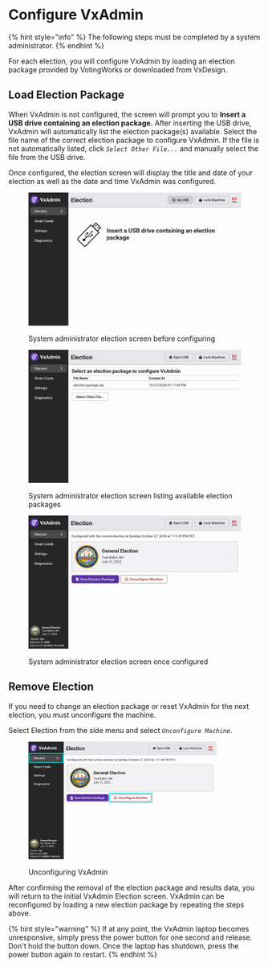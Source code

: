 # Configure VxAdmin

{% hint style="info" %}
The following steps must be completed by a system administrator.
{% endhint %}

For each election, you will configure VxAdmin by loading an election package provided by VotingWorks or downloaded from VxDesign.&#x20;

## Load Election Package

When VxAdmin is not configured, the screen will prompt you to **Insert a** **USB drive containing an election package.** After inserting the USB drive, VxAdmin will automatically list the election package(s) available. Select the file name of the correct election package to configure VxAdmin. If the file is not automatically listed, click _`Select Other File...`_ and manually select the file from the USB drive.&#x20;

Once configured, the election screen will display the title and date of your election as well as the date and time VxAdmin was configured.

<div>

<figure><img src="../.gitbook/assets/election-screen-unconfigured (1).png" alt=""><figcaption><p>System administrator election screen before configuring</p></figcaption></figure>

 

<figure><img src="../.gitbook/assets/election-screen-select-election-package.png" alt=""><figcaption><p>System administrator election screen listing available election packages</p></figcaption></figure>

 

<figure><img src="../.gitbook/assets/election-screen-configured (1).png" alt=""><figcaption><p>System administrator election screen once configured</p></figcaption></figure>

</div>

## Remove Election

If you need to change an election package or reset VxAdmin for the next election, you must unconfigure the machine.

Select Election from the side menu and select _`Unconfigure Machine`_.

<figure><img src="../.gitbook/assets/election-screen-configured-highlighted (2).png" alt="" width="375"><figcaption><p>Unconfiguring VxAdmin</p></figcaption></figure>

After confirming the removal of the election package and results data, you will return to the initial VxAdmin Election screen. VxAdmin can be reconfigured by loading a new election package by repeating the steps above.

{% hint style="warning" %}
If at any point, the VxAdmin laptop becomes unresponsive, simply press the power button for one second and release. Don't hold the button down. Once the laptop has shutdown, press the power button again to restart.
{% endhint %}
